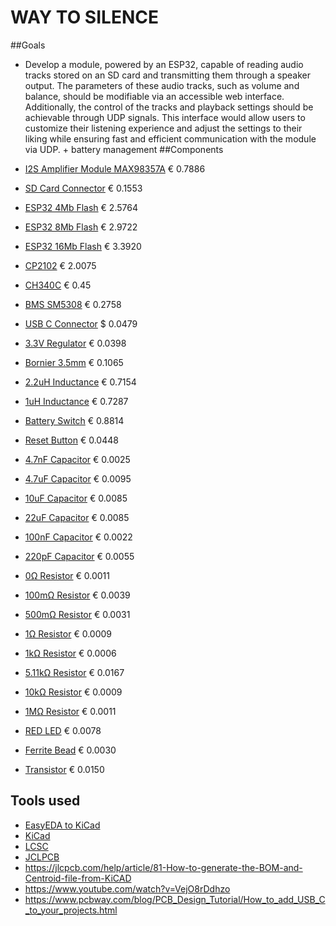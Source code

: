 # WAY TO SILENCE

##Goals
- Develop a module, powered by an ESP32, capable of reading audio tracks stored on an SD card and transmitting them through a speaker output. The parameters of these audio tracks, such as volume and balance, should be modifiable via an accessible web interface. Additionally, the control of the tracks and playback settings should be achievable through UDP signals. This interface would allow users to customize their listening experience and adjust the settings to their liking while ensuring fast and efficient communication with the module via UDP. + battery management
##Components
- [I2S Amplifier Module MAX98357A](https://www.lcsc.com/product-detail/Audio-Power-OpAmps_Analog-Devices-Inc-Maxim-Integrated-MAX98357AETE-T_C910544.html) € 0.7886

- [SD Card Connector](https://jlcpcb.com/partdetail/gswitch-GT_TF003_H018502/C5155564) € 0.1553

- [ESP32 4Mb Flash](https://www.lcsc.com/product-detail/WiFi-Modules_Espressif-Systems-ESP32-WROOM-32-N4_C82899.html) € 2.5764

- [ESP32 8Mb Flash](https://www.lcsc.com/product-detail/WiFi-Modules_Espressif-Systems-ESP32-WROOM-32-N8_C529582.html) € 2.9722

- [ESP32 16Mb Flash](https://lcsc.com/product-detail/WiFi-Modules_Espressif-Systems-ESP32-WROOM-32-N16_C529581.html) € 3.3920

- [CP2102](https://www.lcsc.com/product-detail/USB-ICs_SILICON-LABS-CP2102-GMR_C6568.html) € 2.0075

- [CH340C](https://www.lcsc.com/product-detail/USB-ICs_WCH-Jiangsu-Qin-Heng-CH340C_C84681.html) € 0.45

- [BMS SM5308](https://www.lcsc.com/product-detail/Battery-Management-ICs_HICHON-SM5308_C5345582.html) € 0.2758
- [USB C Connector](https://jlcpcb.com/partdetail/Dealon-USB_TYPE_C018/C2927038) $ 0.0479
- [3.3V Regulator](https://www.lcsc.com/product-detail/Linear-Voltage-Regulators-LDO_UMW-Youtai-Semiconductor-Co-Ltd-AMS1117-3-3_C347222.html) € 0.0398

- [Bornier 3.5mm](https://www.lcsc.com/product-detail/Screw-terminal_Ningbo-Xinlaiya-Elec-XY350V-3-5-2P_C784942.html) € 0.1065
- [2.2uH Inductance](https://www.lcsc.com/product-detail/Inductors-SMD_KOHERelec-MDA4020-2R2M_C2847469.html) € 0.7154
- [1uH Inductance](https://www.lcsc.com/product-detail/Inductors-SMD_KOHERelec-MDA4020-1R0M_C2847468.html#) € 0.7287
- [Battery Switch](https://jlcpcb.com/partdetail/XkbConnectivity-SS12D10L3/C319013) € 0.8814
- [Reset Button](https://jlcpcb.com/partdetail/Xunpu-TS_1088R02026/C455280) € 0.0448

- [4.7nF Capacitor](https://jlcpcb.com/partdetail/55004-0603B472K500NT/C53987) € 0.0025
- [4.7uF Capacitor](https://jlcpcb.com/partdetail/20375-CL10A475KO8NNNC/C19666) € 0.0095
- [10uF Capacitor](https://jlcpcb.com/partdetail/MurataElectronics-GRM188R60J106ME47D/C77041) € 0.0085	
- [22uF Capacitor](https://jlcpcb.com/partdetail/60514-CL10A226MQ8NRNC/C59461) € 0.0085
- [100nF Capacitor](https://jlcpcb.com/partdetail/Yageo-CC0603KRX7R9BB104/C14663) € 0.0022
- [220pF Capacitor](https://jlcpcb.com/partdetail/1955-CL10B221KB8NNNC/C1603) € 0.0055
- [0Ω Resistor](https://jlcpcb.com/partdetail/21903-0603WAF0000T5E/C21189) € 0.0011
- [100mΩ Resistor](https://jlcpcb.com/partdetail/112253-0603WAF100LT5E/C111027) € 0.0039
- [500mΩ Resistor](https://jlcpcb.com/partdetail/Fojan-FRL0603FR500TS/C2934253) € 0.0031
- [1Ω Resistor](https://jlcpcb.com/partdetail/25955-0603WAJ010JT5E/C25212) € 0.0009
- [1kΩ Resistor](https://jlcpcb.com/partdetail/21904-0603WAF1001T5E/C21190) € 0.0006

- [5.11kΩ Resistor](https://jlcpcb.com/partdetail/419038-TC0350B5111T5E/C425414) € 0.0167
- [10kΩ Resistor](https://jlcpcb.com/partdetail/26547-0603WAF1002T5E/C25804) € 0.0009
- [1MΩ Resistor](https://jlcpcb.com/partdetail/23662-0603WAF1004T5E/C22935) € 0.0011
- [RED LED](https://jlcpcb.com/partdetail/85432-NCD0603R1/C84263) € 0.0078
- [Ferrite Bead](https://jlcpcb.com/partdetail/373749-CBW160808U470T/C394474) € 0.0030
- [Transistor](https://jlcpcb.com/partdetail/Shikues-BC817/C475629) € 0.0150

## Tools used

- [EasyEDA to KiCad](https://wokwi.com/tools/easyeda2kicad)
- [KiCad](https://www.kicad.org/)
- [LCSC](https://www.lcsc.com/)
- [JCLPCB](https://jlcpcb.com/)
- https://jlcpcb.com/help/article/81-How-to-generate-the-BOM-and-Centroid-file-from-KiCAD
- https://www.youtube.com/watch?v=VejO8rDdhzo
- https://www.pcbway.com/blog/PCB_Design_Tutorial/How_to_add_USB_C_to_your_projects.html